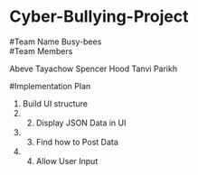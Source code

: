 # Cyber-Bullying-Project

#Team Name 
Busy-bees  
#Team Members

Abeve Tayachow 
Spencer Hood 
Tanvi Parikh  

#Implementation Plan 
1. Build UI structure 
2. 2. Display JSON Data in UI 
3. 3. Find how to Post Data 
4. 4. Allow User Input
